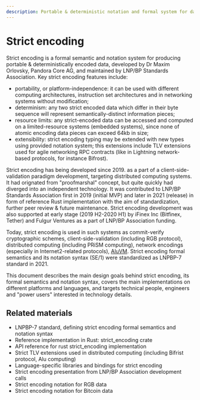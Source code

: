 ```yaml
---
description: Portable & deterministic notation and formal system for data serialization
---
```


# Strict encoding

Strict encoding is a formal semantic and notation system for producing portable & deterministically encoded data, developed by Dr Maxim Orlovsky, Pandora Core AG, and maintained by LNP/BP Standards Association. Key strict encoding features include:

* portability, or platform-independence: it can be used with different computing architectures, instruction set architectures and in networking systems without modification;
* determinism: any two strict encoded data which differ in their byte sequence will represent semantically-distinct information pieces;
* resource limits: any strict-encoded data can be accessed and computed on a limited-resource systems (embedded systems), since none of atomic encoding data pieces can exceed 64kb in size;
* extensibility: strict encoding typing may be extended with new types using provided notation system; this extensions include TLV extensions used for agile networking RPC contracts (like in Lightning network-based protocols, for instance Bifrost).

Strict encoding has being developed since 2019. as a part of a client-side-validation paradigm development, targeting distributed computing systems. It had orignated from "proofmarshal" concept, but quite quickly had diverged into an independent technology. It was contributed to LNP/BP Standards Association first in 2019 (initial MVP) and later in 2021 (release) in form of reference Rust implementation with the aim of standardization, further peer review & future maintenance. Strict encoding development was also supported at early stage (2019 H2-2020 H1) by iFinex Inc (Bitfinex, Tether) and Fulgur Ventures as a part of LNP/BP Association funding.

Today, strict encoding is used in such systems as commit-verify cryptographic schemes, client-side-validation (including RGB protocol), distributed computing (including PRiSM computing), network encodings (especially in Internet2-related protocols), [AluVM](https://www.aluvm.org). Strict encoding formal semantics and its notation syntax (SE/1) were standardized as LNPBP-7 standard in 2021.

This document describes the main design goals behind strict encoding, its formal semantics and notation syntax, covers the main implementations on different platforms and languages, and targets technical people, engineers and "power users" interested in technology details.

## Related materials

* LNPBP-7 standard, defining strict encoding formal semantics and notation syntax
* Reference implementation in Rust: strict\_encoding crate
* API reference for rust strict\_encoding implementation
* Strict TLV extensions used in distributed computing (including Bifrist protocol, Alu computing)
* Language-specific libraries and bindings for strict encoding
* Strict encoding presentation from LNP/BP Association development calls
* Strict encoding notation for RGB data
* Strict encoding notation for Bitcoin data
